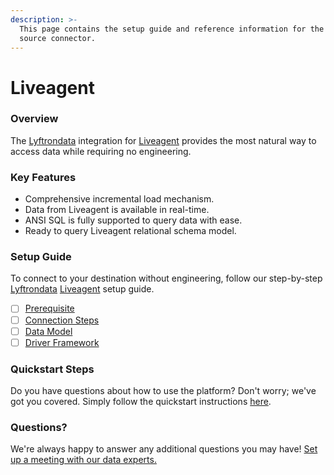 ```yaml
---
description: >-
  This page contains the setup guide and reference information for the Liveagent
  source connector.
---
```


# Liveagent

### Overview

The [Lyftrondata](https://www.lyftrondata.com/) integration for [Liveagent](https://www.lyftrondata.com/integration/commerce-analytics/liveagent/) provides the most natural way to access data while requiring no engineering.

### Key Features

* Comprehensive incremental load mechanism.
* Data from Liveagent is available in real-time.
* ANSI SQL is fully supported to query data with ease.
* Ready to query Liveagent relational schema model.

### Setup Guide

To connect to your destination without engineering, follow our step-by-step [Lyftrondata](https://www.lyftrondata.com/) [Liveagent](https://www.lyftrondata.com/integration/commerce-analytics/liveagent/) setup guide.

* [ ] [Prerequisite](prerequisite.md)
* [ ] [Connection Steps](connection-steps.md)
* [ ] [Data Model](data-model/erd.md)
* [ ] [Driver Framework](driver-framework/)

### Quickstart Steps

Do you have questions about how to use the platform? Don't worry; we've got you covered. Simply follow the quickstart instructions [here](../../).

### Questions? <a href="#questions" id="questions"></a>

We're always happy to answer any additional questions you may have! [Set up a meeting with our data experts.](https://www.lyftrondata.com/book-a-meeting/)
